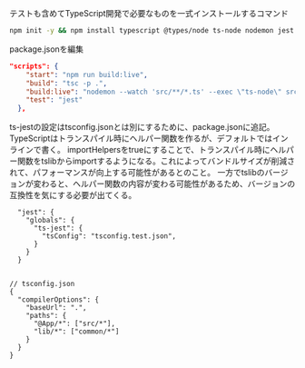 テストも含めてTypeScript開発で必要なものを一式インストールするコマンド
```zsh
npm init -y && npm install typescript @types/node ts-node nodemon jest ts-jest @types/jest --save-dev && mkdir src lib tests & npx tsc --init --rootDir src --outDir lib --esModuleInterop --resolveJsonModule --lib es6,dom --module commonjs
```

package.jsonを編集
```json
"scripts": {
    "start": "npm run build:live",
    "build": "tsc -p .",
    "build:live": "nodemon --watch 'src/**/*.ts' --exec \"ts-node\" src/index.ts",
    "test": "jest"
  },
```

ts-jestの設定はtsconfig.jsonとは別にするために、package.jsonに追記。
TypeScriptはトランスパイル時にヘルパー関数を作るが、デフォルトではインラインで書く。
importHelpersをtrueにすることで、トランスパイル時にヘルパー関数をtslibからimportするようになる。これによってバンドルサイズが削減されて、パフォーマンスが向上する可能性があるとのこと。
一方でtslibのバージョンが変わると、ヘルパー関数の内容が変わる可能性があるため、バージョンの互換性を気にする必要が出てくる。

```
  "jest": {
    "globals": {
      "ts-jest": {
        "tsConfig": "tsconfig.test.json",
      }
    }
  }
```

```

// tsconfig.json
{
  "compilerOptions": {
    "baseUrl": ".",
    "paths": {
      "@App/*": ["src/*"],
      "lib/*": ["common/*"]
    }
  }
}
```